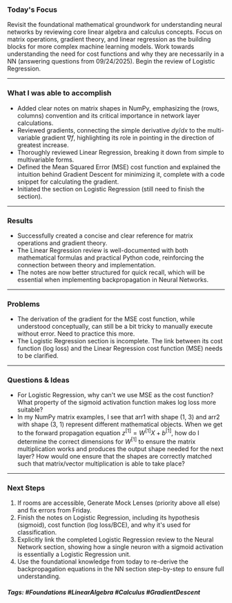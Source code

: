 ### Today's Focus

Revisit the foundational mathematical groundwork for understanding neural networks by reviewing core linear algebra and calculus concepts. Focus on matrix operations, gradient theory, and linear regression as the building blocks for more complex machine learning models. Work towards understanding the need for cost functions and why they are necessarily in a NN (answering questions from 09/24/2025). Begin the review of Logistic Regression.
***
### What I was able to accomplish

- Added clear notes on matrix shapes in NumPy, emphasizing the (rows, columns) convention and its critical importance in network layer calculations.
- Reviewed gradients, connecting the simple derivative $dy/dx$ to the multi-variable gradient $\nabla f$, highlighting its role in pointing in the direction of greatest increase.
- Thoroughly reviewed Linear Regression, breaking it down from simple to multivariable forms.
- Defined the Mean Squared Error (MSE) cost function and explained the intuition behind Gradient Descent for minimizing it, complete with a code snippet for calculating the gradient.
- Initiated the section on Logistic Regression (still need to finish the section).
***
### Results

- Successfully created a concise and clear reference for matrix operations and gradient theory.
- The Linear Regression review is well-documented with both mathematical formulas and practical Python code, reinforcing the connection between theory and implementation.
- The notes are now better structured for quick recall, which will be essential when implementing backpropagation in Neural Networks.
***
### Problems

- The derivation of the gradient for the MSE cost function, while understood conceptually, can still be a bit tricky to manually execute without error. Need to practice this more.
- The Logistic Regression section is incomplete. The link between its cost function (log loss) and the Linear Regression cost function (MSE) needs to be clarified.
***
### Questions & Ideas

- For Logistic Regression, why can't we use MSE as the cost function? What property of the sigmoid activation function makes log loss more suitable?
- In my NumPy matrix examples, I see that arr1 with shape (1, 3) and arr2 with shape (3, 1) represent different mathematical objects. When we get to the forward propagation equation $z^{[1]} = W^{[1]}X + b^{[1]}$, how do I determine the correct dimensions for $W^{[1]}$ to ensure the matrix multiplication works and produces the output shape needed for the next layer? How would one ensure that the shapes are correctly matched such that matrix/vector multiplication is able to take place?
***
### Next Steps

1. If rooms are accessible, Generate Mock Lenses (priority above all else) and fix errors from Friday. 
2. Finish the notes on Logistic Regression, including its hypothesis (sigmoid), cost function (log loss/BCE), and why it's used for classification.
3. Explicitly link the completed Logistic Regression review to the Neural Network section, showing how a single neuron with a sigmoid activation is essentially a Logistic Regression unit.
4. Use the foundational knowledge from today to re-derive the backpropagation equations in the NN section step-by-step to ensure full understanding.
    
##### Tags: #Foundations #LinearAlgebra #Calculus #GradientDescent




